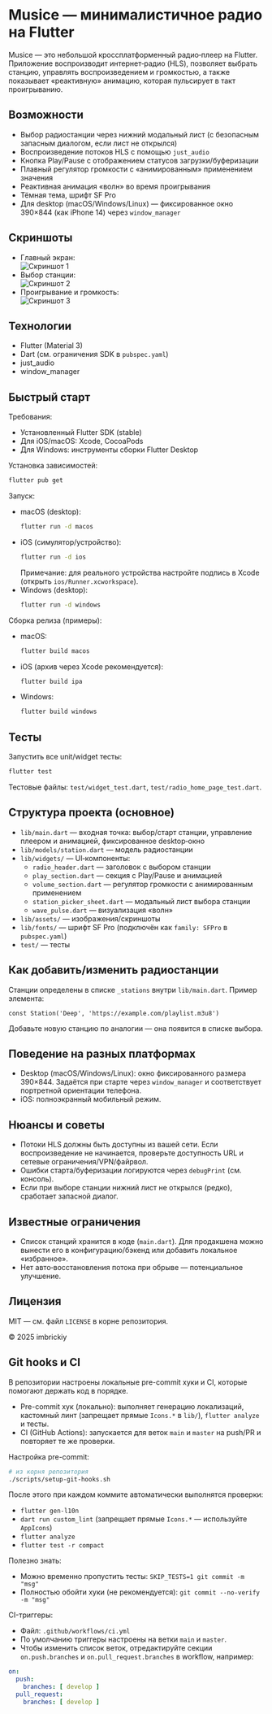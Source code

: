 # Musice — минималистичное радио на Flutter

Musice — это небольшой кроссплатформенный радио‑плеер на Flutter. Приложение воспроизводит интернет‑радио (HLS), позволяет выбрать станцию, управлять воспроизведением и громкостью, а также показывает «реактивную» анимацию, которая пульсирует в такт проигрыванию.


## Возможности
- Выбор радиостанции через нижний модальный лист (с безопасным запасным диалогом, если лист не открылся)
- Воспроизведение потоков HLS с помощью `just_audio`
- Кнопка Play/Pause с отображением статусов загрузки/буферизации
- Плавный регулятор громкости с «анимированным» применением значения
- Реактивная анимация «волн» во время проигрывания
- Тёмная тема, шрифт SF Pro
- Для desktop (macOS/Windows/Linux) — фиксированное окно 390×844 (как iPhone 14) через `window_manager`


## Скриншоты

- Главный экран:  
  ![Скриншот 1](lib/assets/screenshot_1.png)
- Выбор станции:  
  ![Скриншот 2](lib/assets/screenshot_2.png)
- Проигрывание и громкость:  
  ![Скриншот 3](lib/assets/screenshot_3.png)


## Технологии
- Flutter (Material 3)
- Dart (см. ограничения SDK в `pubspec.yaml`)
- just_audio
- window_manager


## Быстрый старт

Требования:
- Установленный Flutter SDK (stable)
- Для iOS/macOS: Xcode, CocoaPods
- Для Windows: инструменты сборки Flutter Desktop

Установка зависимостей:
```zsh
flutter pub get
```

Запуск:
- macOS (desktop):
  ```zsh
  flutter run -d macos
  ```
- iOS (симулятор/устройство):
  ```zsh
  flutter run -d ios
  ```
  Примечание: для реального устройства настройте подпись в Xcode (открыть `ios/Runner.xcworkspace`).
- Windows (desktop):
  ```zsh
  flutter run -d windows
  ```

Сборка релиза (примеры):
- macOS:
  ```zsh
  flutter build macos
  ```
- iOS (архив через Xcode рекомендуется):
  ```zsh
  flutter build ipa
  ```
- Windows:
  ```zsh
  flutter build windows
  ```


## Тесты
Запустить все unit/widget тесты:
```zsh
flutter test
```
Тестовые файлы: `test/widget_test.dart`, `test/radio_home_page_test.dart`.


## Структура проекта (основное)
- `lib/main.dart` — входная точка: выбор/старт станции, управление плеером и анимацией, фиксированное desktop‑окно
- `lib/models/station.dart` — модель радиостанции
- `lib/widgets/` — UI‑компоненты:
  - `radio_header.dart` — заголовок с выбором станции
  - `play_section.dart` — секция с Play/Pause и анимацией
  - `volume_section.dart` — регулятор громкости с анимированным применением
  - `station_picker_sheet.dart` — модальный лист выбора станции
  - `wave_pulse.dart` — визуализация «волн»
- `lib/assets/` — изображения/скриншоты
- `lib/fonts/` — шрифт SF Pro (подключён как `family: SFPro` в `pubspec.yaml`)
- `test/` — тесты


## Как добавить/изменить радиостанции
Станции определены в списке `_stations` внутри `lib/main.dart`. Пример элемента:
```text
const Station('Deep', 'https://example.com/playlist.m3u8')
```
Добавьте новую станцию по аналогии — она появится в списке выбора.


## Поведение на разных платформах
- Desktop (macOS/Windows/Linux): окно фиксированного размера 390×844. Задаётся при старте через `window_manager` и соответствует портретной ориентации телефона.
- iOS: полноэкранный мобильный режим.


## Нюансы и советы
- Потоки HLS должны быть доступны из вашей сети. Если воспроизведение не начинается, проверьте доступность URL и сетевые ограничения/VPN/файрвол.
- Ошибки старта/буферизации логируются через `debugPrint` (см. консоль).
- Если при выборе станции нижний лист не открылся (редко), сработает запасной диалог.


## Известные ограничения
- Список станций хранится в коде (`main.dart`). Для продакшена можно вынести его в конфигурацию/бэкенд или добавить локальное «избранное».
- Нет авто‑восстановления потока при обрыве — потенциальное улучшение.


## Лицензия
MIT — см. файл `LICENSE` в корне репозитория.

© 2025 imbrickiy


## Git hooks и CI

В репозитории настроены локальные pre-commit хуки и CI, которые помогают держать код в порядке.

- Pre-commit хук (локально): выполняет генерацию локализаций, кастомный линт (запрещает прямые `Icons.*` в `lib/`), `flutter analyze` и тесты.
- CI (GitHub Actions): запускается для веток `main` и `master` на push/PR и повторяет те же проверки.

Настройка pre-commit:
```zsh
# из корня репозитория
./scripts/setup-git-hooks.sh
```
После этого при каждом коммите автоматически выполнятся проверки:
- `flutter gen-l10n`
- `dart run custom_lint` (запрещает прямые `Icons.*` — используйте `AppIcons`)
- `flutter analyze`
- `flutter test -r compact`

Полезно знать:
- Можно временно пропустить тесты: `SKIP_TESTS=1 git commit -m "msg"`
- Полностью обойти хуки (не рекомендуется): `git commit --no-verify -m "msg"`

CI-триггеры:
- Файл: `.github/workflows/ci.yml`
- По умолчанию триггеры настроены на ветки `main` и `master`.
- Чтобы изменить список веток, отредактируйте секции `on.push.branches` и `on.pull_request.branches` в workflow, например:
```yaml
on:
  push:
    branches: [ develop ]
  pull_request:
    branches: [ develop ]
```
